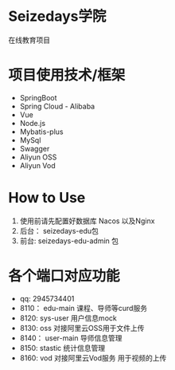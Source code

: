 # Seizedays学院 

在线教育项目

# 项目使用技术/框架

- SpringBoot
- Spring Cloud - Alibaba
- Vue
- Node.js
- Mybatis-plus
- MySql
- Swagger
- Aliyun OSS
- Aliyun Vod

# How to Use

1. 使用前请先配置好数据库 Nacos 以及Nginx
2. 后台： seizedays-edu包
3. 前台:    seizedays-edu-admin 包



# 各个端口对应功能

- qq: 2945734401
- 8110： edu-main 课程、导师等curd服务
- 8120:   sys-user  用户信息mock
- 8130: oss  对接阿里云OSS用于文件上传
- 8140： user-main  导师信息管理
- 8150: stastic 统计信息管理
- 8160: vod  对接阿里云Vod服务 用于视频的上传